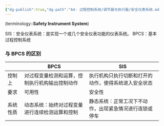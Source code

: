 ```yaml
---
{"dg-publish":true,"dg-path":"A4- 过程控制系统/调节器与执行器/安全仪表系统.md","permalink":"/A4- 过程控制系统/调节器与执行器/安全仪表系统/","dgPassFrontmatter":true,"noteIcon":"","created":"2024-11-01T14:00:41.000+08:00","updated":"2025-09-16T17:03:28.000+08:00"}
---
```


(terminology::**Safety Instrument System**)

SIS：安全仪表系统：是实现一个或几个安全仪表功能的仪表系统。
BPCS：基本过程控制系统
### 与 BPCS 的区别

|      | BPCS                    | SIS                         |
| ---- | ----------------------- | --------------------------- |
| 控制上  | 对过程变量检测和运算，控制执行机构输出控制动作 | 执行机构只执行切断和打开的动作，使得系统进入安全状态  |
| 要求   | 可用性                     | 安全性                         |
| 系统性质 | 动态系统：始终对过程变量进行连续检测运算和控制 | 静态系统：正常工况下不动作，出现紧急情况进行连锁或停车 |

